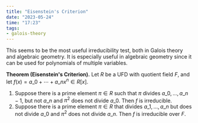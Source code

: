 ```yaml
---
title: "Eisenstein's Criterion"
date: "2023-05-24"
time: "17:23"
tags:
- galois-theory
---
```

This seems to be the most useful irreducibility test, both in Galois theory and algebraic geometry. It is especially useful in algebraic geometry since it can be used for polynomials of multiple variables. 

**Theorem (Eisenstein's Criterion).** Let $R$ be a UFD with quotient field $F$, and let $f(x) = a\_0 + \cdots + a\_n x^n \in R[x]$. 
1. Suppose there is a prime element $\pi \in R$ such that $\pi$ divides $a\_0, \ldots , a\_{n-1}$, but not $a\_n$ and $\pi^2$ does not divide $a\_0$. Then $f$ is irreducible.
2. Suppose there is a prime element $\pi \in R$ that divides $a\_1, \ldots , a\_n$ but does not divide $a\_0$ and $\pi^2$ does not divide $a\_n$. Then $f$ is irreducible over $F$. 